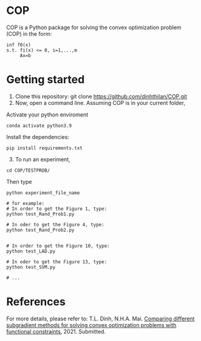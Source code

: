 # COP

COP is a Python package for solving the convex optimization problem (COP) in the form:

```
inf f0(x)
s.t. fi(x) <= 0, i=1,...,m
     Ax=b
```
# Getting started

1. Clone this repository: git clone https://github.com/dinhthilan/COP.git 
2. Now, open a command line. Assuming COP is in your current folder,

Activate your python enviroment

```
conda activate python3.9
```
Install the dependencies: 
```
pip install requirements.txt
```
3. To run an experiment, 
```
cd COP/TESTPROB/

```
Then type
```
python experiment_file_name

# for example:
# In order to get the Figure 1, type:
python test_Rand_Prob1.py

# In oder to get the Figure 4, type:
python test_Rand_Prob2.py


# In order to get the Figure 10, type: 
python test_LAD.py

# In oder to get the Figure 13, type:
python test_SVM.py

# ...
```

# References
For more details, please refer to:
T.L. Dinh, N.H.A. Mai. [Comparing different subgradient methods  for solving convex optimization problems with functional constraints](https://arxiv.org/abs/2101.01045), 2021. Submitted.


